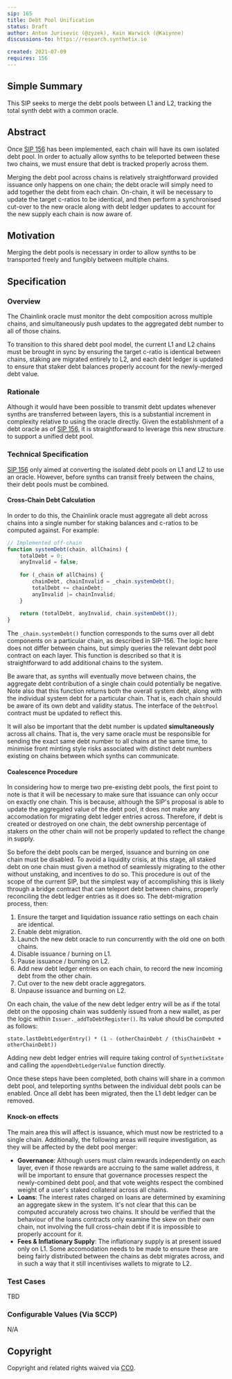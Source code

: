 ```yaml
---
sip: 165
title: Debt Pool Unification
status: Draft
author: Anton Jurisevic (@zyzek), Kain Warwick (@Kaiynne)
discussions-to: https://research.synthetix.io

created: 2021-07-09
requires: 156
---
```


## Simple Summary
<!--"If you can't explain it simply, you don't understand it well enough." Simply describe the outcome the proposed changes intends to achieve. This should be non-technical and accessible to a casual community member.-->

This SIP seeks to merge the debt pools between L1 and L2, tracking the total synth debt with a common oracle.

## Abstract

Once [SIP 156](https://sips.synthetix.io/sips/sip-156) has been implemented, each chain will have its own
isolated debt pool. In order to actually allow synths to be teleported between these two chains,
we must ensure that debt is tracked properly across them.

Merging the debt pool across chains is relatively straightforward provided issuance
only happens on one chain; the debt oracle
will simply need to add together the debt from each chain. On-chain, it will be necessary
to update the target c-ratios to be identical, and then perform a synchronised cut-over to the new
oracle along with debt ledger updates to account for the new supply each chain is now aware of.

## Motivation
<!--This is the problem statement. This is the *why* of the SIP. It should clearly explain *why* the current state of the protocol is inadequate.  It is critical that you explain *why* the change is needed, if the SIP proposes changing how something is calculated, you must address *why* the current calculation is innaccurate or wrong. This is not the place to describe how the SIP will address the issue!-->

Merging the debt pools is necessary in order to allow synths to be transported freely and fungibly between
multiple chains.

## Specification
<!--The specification should describe the syntax and semantics of any new feature, there are five sections
1. Overview
2. Rationale
3. Technical Specification
4. Test Cases
5. Configurable Values
-->

### Overview

The Chainlink oracle must monitor the debt composition across multiple chains, and simultaneously push updates to
the aggregated debt number to all of those chains.

To transition to this shared debt pool model, the current L1 and L2 chains must be brought in sync by ensuring
the target c-ratio is identical between chains, staking are migrated entirely to L2,
and each debt ledger is updated to ensure that staker debt balances properly account for the newly-merged debt value.

### Rationale

Although it would have been possible to transmit debt updates whenever synths are transferred between
layers, this is a substantial increment in complexity relative to using the oracle directly.
Given the establishment of a debt oracle as of [SIP 156](https://sips.synthetix.io/sips/sip-156),
it is straightforward to leverage this new structure to support a unified debt pool.

### Technical Specification
<!--The technical specification should outline the public API of the changes proposed. That is, changes to any of the interfaces Synthetix currently exposes or the creations of new ones.-->

[SIP 156](https://sips.synthetix.io/sips/sip-156) only aimed at converting the isolated
debt pools on L1 and L2 to use an oracle. However, before synths can transit freely between the chains,
their debt pools must be combined.

#### Cross-Chain Debt Calculation 

In order to do this, the Chainlink oracle must aggregate all debt across chains into a single number
for staking balances and c-ratios to be computed against. For example:

```javascript
// Implemented off-chain
function systemDebt(chain, allChains) {
    totalDebt = 0;
    anyInvalid = false;
    
    for (_chain of allChains) {
        chainDebt, chainInvalid = _chain.systemDebt();
        totalDebt += chainDebt;
        anyInvalid |= chainInvalid;
    }
    
    return (totalDebt, anyInvalid, chain.systemDebt());
}
```

The `_chain.systemDebt()` function corresponds to the sums over all debt components
on a particular chain, as described in SIP-156. The logic here does not differ between chains,
but simply queries the relevant debt pool contract on each layer. This function is described
so that it is straightforward to add additional chains to the system.

Be aware that, as synths will eventually move between chains,
the aggregate debt contribution of a single chain could potentially be negative.
Note also that this function returns both the overall system debt, along with
the individual system debt for a particular chain. That is, each chain should be
aware of its own debt and validity status. The interface of the `DebtPool` contract must be updated
to reflect this.

It will also be important that the debt number is updated **simultaneously** across all chains.
That is, the very same oracle must be responsible for sending the exact same debt number to all chains
at the same time, to minimise front minting style risks associated with distinct debt numbers existing
on chains between which synths can communicate.

#### Coalescence Procedure

In considering how to merge two pre-existing debt pools, the first point to note is that
it will be necessary to make sure that issuance can only occur on exactly one chain.
This is because, although the SIP's proposal is able to update the aggregated value of the debt pool,
it does not make any accomodation for migrating debt ledger entries across. Therefore, if debt is
created or destroyed on one chain, the debt ownership percentage of stakers on the other chain will
not be properly updated to reflect the change in supply.

So before the debt pools can be merged, issuance and burning on one chain must be disabled.
To avoid a liquidity crisis, at this stage, all staked debt on one chain must given a method of
seamlessly migrating to the other without unstaking, and incentives to do so.
This procedure is out of the scope of the current SIP, but the simplest way of accomplishing this
is likely through a bridge contract that can teleport debt between chains, properly reconciling the
debt ledger entries as it does so. The debt-migration process, then:

1. Ensure the target and liquidation issuance ratio settings on each chain are identical.
2. Enable debt migration.
3. Launch the new debt oracle to run concurrently with the old one on both chains.
4. Disable issuance / burning on L1.
5. Pause issuance / burning on L2.
6. Add new debt ledger entries on each chain, to record the new incoming debt from the other chain.
7. Cut over to the new debt oracle aggregators.
8. Unpause issuance and burning on L2.

On each chain, the value of the new debt ledger entry will be as if the total debt on the opposing chain
was suddenly issued from a new wallet, as per the logic within `Issuer._addToDebtRegister()`.
Its value should be computed as follows:

`state.lastDebtLedgerEntry() * (1 - (otherChainDebt / (thisChainDebt + otherChainDebt))`

Adding new debt ledger entries will require taking control of `SynthetixState` and calling the
`appendDebtLedgerValue` function directly.

Once these steps have been completed, both chains will share in a common debt pool, and teleporting
synths between the individual debt pools can be enabled. Once all debt has been migrated, then the L1 debt
ledger can be removed.

#### Knock-on effects

The main area this will affect is issuance, which must now be restricted to a single chain.
Additionally, the following areas will require investigation, as they will be affected by the debt pool merger:

* **Governance**: Although users must claim rewards independently on each layer, even if those rewards are accruing to the same 
  wallet address, it will be important to ensure that governance processes respect the newly-combined debt pool, and that 
  vote weights respect the combined weight of a user's staked collateral across all chains.
* **Loans**: The interest rates charged on loans are determined by examining an aggregate skew in the system. It's not 
  clear that this can be computed accurately across two chains. It should be verified that the behaviour of the loans
  contracts only examine the skew on their own chain, not involving the full cross-chain debt
  if it is impossible to properly account for it.
* **Fees & Inflationary Supply**: The inflationary supply is at present issued only on L1. Some accomodation needs to be
  made to ensure these are being fairly distributed between the chains as debt migrates across, and in such
  a way that it still incentivises wallets to migrate to L2.

### Test Cases
<!--Test cases for an implementation are mandatory for SIPs but can be included with the implementation..-->

TBD

### Configurable Values (Via SCCP)
<!--Please list all values configurable via SCCP under this implementation.-->

N/A

## Copyright
Copyright and related rights waived via [CC0](https://creativecommons.org/publicdomain/zero/1.0/).
